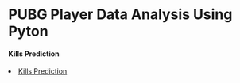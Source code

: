 # PUBG Player Data Analysis Using Pyton
<h4>Kills Prediction</h4>
<li><a href="https://htmlpreview.github.io/?https://github.com/theshreyansh/pubg-data-analysis-using-python/blob/master/PUBG_Analysis_With_Data_Science.html">Kills Prediction</a></li>
